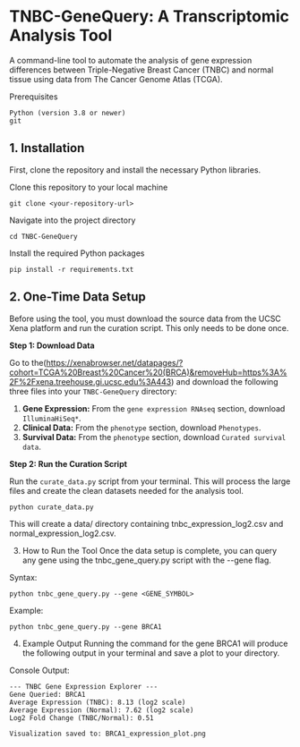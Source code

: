 # TNBC-GeneQuery: A Transcriptomic Analysis Tool

A command-line tool to automate the analysis of gene expression differences between Triple-Negative Breast Cancer (TNBC) and normal tissue using data from The Cancer Genome Atlas (TCGA).

Prerequisites
```
Python (version 3.8 or newer)
git
```
## 1. Installation
First, clone the repository and install the necessary Python libraries.

Clone this repository to your local machine
```
git clone <your-repository-url>
```
Navigate into the project directory
```
cd TNBC-GeneQuery
```
Install the required Python packages
```
pip install -r requirements.txt
```

## 2. One-Time Data Setup

Before using the tool, you must download the source data from the UCSC Xena platform and run the curation script. This only needs to be done once.

**Step 1: Download Data**

Go to the(https://xenabrowser.net/datapages/?cohort=TCGA%20Breast%20Cancer%20(BRCA)&removeHub=https%3A%2F%2Fxena.treehouse.gi.ucsc.edu%3A443) and download the following three files into your `TNBC-GeneQuery` directory:

1.  **Gene Expression:** From the `gene expression RNAseq` section, download `IlluminaHiSeq*`.
2.  **Clinical Data:** From the `phenotype` section, download `Phenotypes`.
3.  **Survival Data:** From the `phenotype` section, download `Curated survival data`.

**Step 2: Run the Curation Script**

Run the `curate_data.py` script from your terminal. This will process the large files and create the clean datasets needed for the analysis tool.

```
python curate_data.py
```
This will create a data/ directory containing tnbc_expression_log2.csv and normal_expression_log2.csv.

3. How to Run the Tool
Once the data setup is complete, you can query any gene using the tnbc_gene_query.py script with the --gene flag.

Syntax:
```
python tnbc_gene_query.py --gene <GENE_SYMBOL>
```
Example:
```
python tnbc_gene_query.py --gene BRCA1
```
4. Example Output
Running the command for the gene BRCA1 will produce the following output in your terminal and save a plot to your directory.

Console Output:
```
--- TNBC Gene Expression Explorer ---
Gene Queried: BRCA1
Average Expression (TNBC): 8.13 (log2 scale)
Average Expression (Normal): 7.62 (log2 scale)
Log2 Fold Change (TNBC/Normal): 0.51

Visualization saved to: BRCA1_expression_plot.png
```
